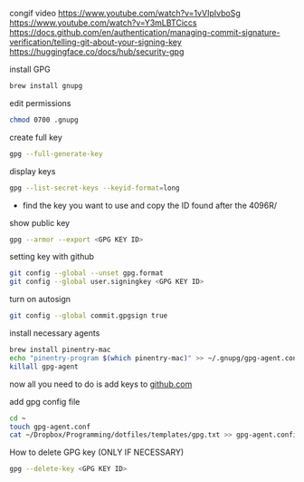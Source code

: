 
congif video
https://www.youtube.com/watch?v=1vVIpIvboSg
https://www.youtube.com/watch?v=Y3mLBTCiccs
https://docs.github.com/en/authentication/managing-commit-signature-verification/telling-git-about-your-signing-key
https://huggingface.co/docs/hub/security-gpg

install GPG
```bash
brew install gnupg
```

edit permissions
```bash
chmod 0700 .gnupg
```

create full key
```bash
gpg --full-generate-key
```

display keys
```bash
gpg --list-secret-keys --keyid-format=long
```
- find the key you want to use and copy the ID found after the 4096R/

show public key
```bash
gpg --armor --export <GPG KEY ID>
```

setting key with github
```bash
git config --global --unset gpg.format
git config --global user.signingkey <GPG KEY ID>
```

turn on autosign
```bash
git config --global commit.gpgsign true
```


install necessary agents
```bash
brew install pinentry-mac
echo "pinentry-program $(which pinentry-mac)" >> ~/.gnupg/gpg-agent.conf
killall gpg-agent
```


now all you need to do is add keys to [github.com]()


add gpg config file
```bash
cd ~
touch gpg-agent.conf
cat ~/Dropbox/Programming/dotfiles/templates/gpg.txt >> gpg-agent.config
```


How to delete GPG key (ONLY IF NECESSARY)
```bash
gpg --delete-key <GPG KEY ID>
```
